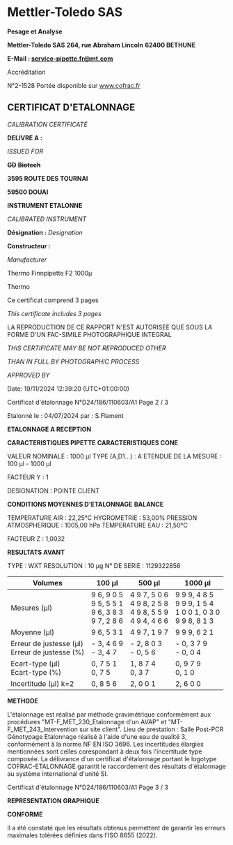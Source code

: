 # **Mettler-Toledo SAS**

**Pesage et Analyse**

**Mettler-Toledo SAS**
**264, rue Abraham Lincoln**
**62400 BETHUNE**

**E-Mail : service-pipette.fr@mt.com**

Accréditation

N°2-1528
Portée disponible
sur www.cofrac.fr
## **CERTIFICAT D'ETALONNAGE**

_CALIBRATION CERTIFICATE_


**DELIVRE A :**

_ISSUED FOR_


~~**GD**~~ ~~**Biotech**~~

**3595 ROUTE DES TOURNAI**

**59500 DOUAI**


**INSTRUMENT ETALONNE**

_CALIBRATED INSTRUMENT_


**Désignation :**
_Designation_

**Constructeur :**

_Manufacturer_


Thermo Finnpipette F2 1000µ

Thermo



Ce certificat comprend 3 pages

_This certificate includes 3 pages_

LA REPRODUCTION DE CE RAPPORT N'EST AUTORISEE QUE SOUS
LA FORME D'UN FAC-SIMILE PHOTOGRAPHIQUE INTEGRAL

_THIS CERTIFICATE MAY BE NOT REPRODUCED OTHER_

_THAN IN FULL BY PHOTOGRAPHIC PROCESS_


_APPROVED BY_

Date: 19/11/2024 12:39:20 (UTC+01:00:00)

Certificat d'étalonnage N°D24/186/110603/A1  Page 2 / 3

Etalonné le : 04/07/2024 par : S.Flament

**ETALONNAGE A RECEPTION**

**CARACTERISTIQUES PIPETTE** **CARACTERISTIQUES CONE**


VALEUR NOMINALE : 1000 µl
TYPE (A,D1...) : A
ETENDUE DE LA MESURE : 100 µl - 1000 µl

FACTEUR Y : 1


DESIGNATION : POINTE CLIENT


**CONDITIONS MOYENNES D'ETALONNAGE** **BALANCE**


TEMPERATURE AIR : 22,25°C
HYGROMETRIE : 53,00%
PRESSION ATMOSPHERIQUE : 1005,00 hPa
TEMPERATURE EAU : 21,50°C

FACTEUR Z : 1,0032

**RESULTATS AVANT**


TYPE : WXT
RESOLUTION : 10 µg
N° DE SERIE : 1129322856










|Volumes|100 µl|500 µl|1000 µl|
|---|---|---|---|
|Mesures (µl)|9 6, 9 0 5<br>9 5, 5 5 1<br>9 6, 3 8 3<br>9 7, 2 8 6|4 9 7, 5 0 6<br>4 9 8, 2 5 8<br>4 9 8, 5 5 9<br>4 9 4, 4 6 6|9 9 9, 4 8 5<br>9 9 9, 1 5 4<br>1 0 0 1, 0 3 0<br>9 9 8, 8 1 3|
|Moyenne (µl)|9 6, 5 3 1|4 9 7, 1 9 7|9 9 9, 6 2 1|
|Erreur de justesse (µl)<br>Erreur de justesse (%)|- 3, 4 6 9<br>- 3, 4 7|- 2, 8 0 3<br>- 0, 5 6|- 0, 3 7 9<br>- 0, 0 4|
|Ecart-type (µl)<br>Ecart-type (%)|0, 7 5 1<br>0, 7 5|1, 8 7 4<br>0, 3 7|0, 9 7 9<br>0, 1 0|
|Incertitude (µl) k=2|0, 8 5 6|2, 0 0 1|2, 6 0 0|


**METHODE**

L'étalonnage est réalisé par méthode gravimétrique conformément aux procédures "MT-F_MET_230_Etalonnage d'un AVAP" et
"MT-F_MET_243_Intervention sur site client".
Lieu de prestation : Salle Post-PCR Génotypage
Etalonnage réalisé à l'aide d'une eau de qualité 3, conformément à la norme NF EN ISO 3696.
Les incertitudes élargies mentionnées sont celles corespondant à deux fois l'incertitude type composée.
La délivrance d'un certificat d'étalonnage portant le logotype COFRAC-ETALONNAGE garantit le raccordement des résultats d'étalonnage au système
international d'unité SI.

Certificat d'étalonnage N°D24/186/110603/A1  Page 3 / 3

**REPRESENTATION GRAPHIQUE**

**CONFORME**

Il a été constaté que les résultats obtenus permettent de garantir les erreurs maximales tolérées définies dans l'ISO 8655 (2022).

